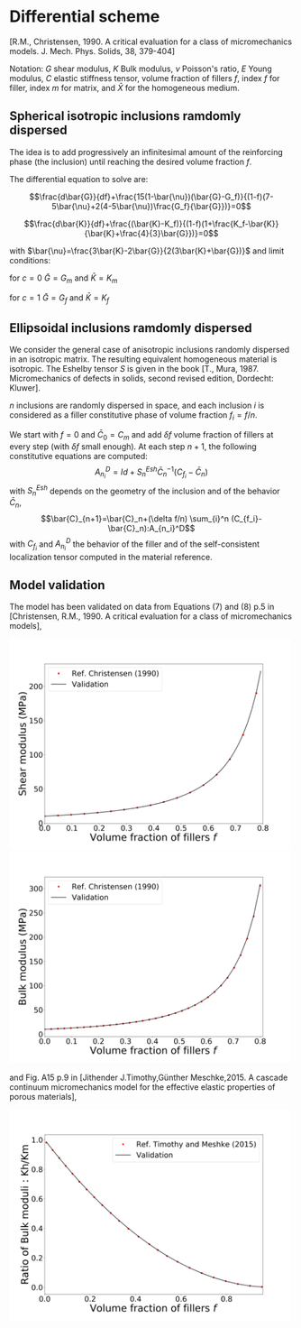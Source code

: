 # Differential scheme

[R.M., Christensen, 1990. A critical evaluation for a class of micromechanics models. J. Mech. Phys. Solids, 38, 379-404]

Notation:
$G$ shear modulus, 
$K$ Bulk modulus, 
$\nu$ Poisson's ratio, 
$E$ Young modulus, $C$ elastic stiffness tensor,
volume fraction of fillers $f$,
index $f$ for filler, index $m$ for matrix, and $\bar{X}$ for the homogeneous medium. 

## Spherical isotropic inclusions ramdomly dispersed

The idea is to add progressively an infinitesimal amount of the reinforcing phase (the inclusion) until reaching the desired volume fraction $f$.

The differential equation to solve are:

$$\frac{d\bar{G}}{df}+\frac{15(1-\bar{\nu})(\bar{G}-G_f)}{(1-f)(7-5\bar{\nu}+2(4-5\bar{\nu})\frac{G_f}{\bar{G}})}=0$$

$$\frac{d\bar{K}}{df}+\frac{(\bar{K}-K_f)}{(1-f)(1+\frac{K_f-\bar{K}}{\bar{K}+\frac{4}{3}\bar{G}})}=0$$

with $\bar{\nu}=\frac{3\bar{K}-2\bar{G}}{2(3\bar{K}+\bar{G})}$ and limit conditions: 

for $c=0$ $\bar{G}=G_m$ and $\bar{K}=K_m$

for $c=1$ $\bar{G}=G_f$ and $\bar{K}=K_f$

## Ellipsoidal inclusions ramdomly dispersed
We consider the general case of anisotropic inclusions randomly dispersed in an isotropic matrix. The resulting equivalent homogeneous material is isotropic. 
The Eshelby tensor $S$ is given in the book [T., Mura, 1987. Micromechanics of defects in solids, second revised edition, Dordecht: Kluwer].

$n$ inclusions are randomly dispersed in space, and each inclusion $i$ is considered as a filler constitutive phase of volume fraction $f_i=f/n$. 

We start with $f=0$ and $\bar{C}_0=C_m$ and add $\delta f$ volume fraction of fillers at every step (with $\delta f$ small enough).
At each step $n+1$, the following constitutive equations are computed:
$$A_{n_i}^D=Id + S_{n}^{Esh} \bar{C}_{n}^{-1} (C_{f_i}-\bar{C}_n)$$
with $S_{n}^{Esh}$ depends on the geometry of the inclusion and of the behavior $\bar{C}_n$, 
$$\bar{C}_{n+1}=\bar{C}_n+(\delta f/n) \sum_{i}^n (C_{f_i}-\bar{C}_n):A_{n_i}^D$$ 
with $C_{f_i}$ and $A_{n_i}^{D}$ the behavior of the filler and of the self-consistent localization tensor computed in the material reference. 

## Model validation
The model has been validated on data from Equations (7) and (8) p.5 in [Christensen,  R.M.,  1990.  A critical evaluation for a class of micromechanics models], 

<img src="model_descriptions/model_validate/Differentiel_Christensen_G.png" alt="drawing" width="500">
<img src="model_descriptions/model_validate/Differentiel_Christensen_K.png" alt="drawing" width="500">

and Fig. A15 p.9 in [Jithender J.Timothy,Günther Meschke,2015. A cascade continuum micromechanics model for the effective elastic properties of porous materials],

<img src="model_descriptions/model_validate/Differential_Timothy_K1.png" alt="drawing" width="500">